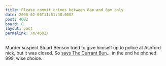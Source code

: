 ```yaml
---
title: Please commit crimes between 8am and 8pm only
date: 2006-02-06T11:51:48.000Z
post: 4602
board: 8
layout: post
permalink: /m/4602/
---
```

Murder suspect Stuart Benson tried to give himself up to police at Ashford nick, but it was closed. So <a href="http://www.thesun.co.uk/article/0,,2-2006050781,00.html">says The Currant Bun</a>... in the end he phoned 999, wise choice.

